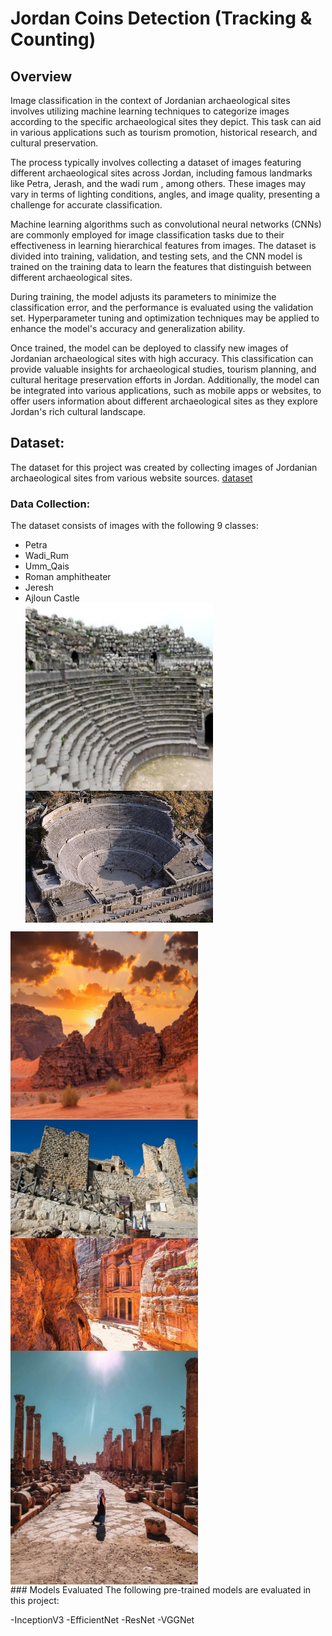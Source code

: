 # Jordan Coins Detection (Tracking & Counting)

## Overview 
Image classification in the context of Jordanian archaeological sites involves utilizing machine learning techniques to categorize images according to the specific archaeological sites they depict. 
This task can aid in various applications such as tourism promotion, historical research, and cultural preservation.

The process typically involves collecting a dataset of images featuring different archaeological sites across Jordan, including famous landmarks like Petra, Jerash, and the wadi rum , among others.
These images may vary in terms of lighting conditions, angles, and image quality, presenting a challenge for accurate classification.

Machine learning algorithms such as convolutional neural networks (CNNs) are commonly employed for image classification tasks due to their effectiveness in learning hierarchical features from images. 
The dataset is divided into training, validation, and testing sets, and the CNN model is trained on the training data to learn the features that distinguish between different archaeological sites.

During training, the model adjusts its parameters to minimize the classification error, and the performance is evaluated using the validation set. 
Hyperparameter tuning and optimization techniques may be applied to enhance the model's accuracy and generalization ability.

Once trained, the model can be deployed to classify new images of Jordanian archaeological sites with high accuracy.
This classification can provide valuable insights for archaeological studies, tourism planning, and cultural heritage preservation efforts in Jordan. 
Additionally, the model can be integrated into various applications, such as mobile apps or websites, to offer users information about different archaeological sites as they explore Jordan's rich cultural landscape.



## Dataset:
The dataset for this project was created by collecting images of Jordanian archaeological sites from various website sources. [dataset](https://drive.google.com/drive/folders/1ty_T_iXx35HAuSkEgbXiOlwoLjH75jLC?usp=sharing)


### Data Collection:

The dataset consists of images with the following 9 classes:

- Petra
- Wadi_Rum
- Umm_Qais
- Roman amphitheater
- Jeresh
- Ajloun Castle
  <div style="display: flex; flex-direction: column; justify-content: space-between;">
  <img src="example/10.png" alt="Example  Image 1" width="300"/>
  <img src="example/1848e964b6aa16dbf91e5a011a32e847.png" alt="Example  Image 2" width="300"/>
</div>

<div style="display: flex; flex-direction: column; justify-content: space-between;">
  <img src="example/28.png" alt="Example  Image 3" width="300"/>
  <img src="example/2024-01-19 024910.png" alt="Example  Image 4" width="300"/>
</div>

<div style="display: flex; flex-direction: column; justify-content: space-between;">
  <img src="example/Screenshot_4.png" alt="Example  Image 5" width="300"/>
  <img src="example/img38.png" alt="Example  Image 6" width="300"/>
</div>
### Models Evaluated
The following pre-trained models are evaluated in this project:

-InceptionV3
-EfficientNet
-ResNet
-VGGNet
